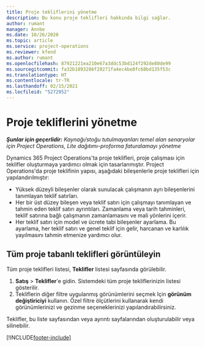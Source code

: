 ```yaml
---
title: Proje tekliflerini yönetme
description: Bu konu proje teklifleri hakkında bilgi sağlar.
author: rumant
manager: Annbe
ms.date: 10/26/2020
ms.topic: article
ms.service: project-operations
ms.reviewer: kfend
ms.author: rumant
ms.openlocfilehash: 87921221ea210e67a3ddc53bd124f292de80de99
ms.sourcegitcommit: fa32b1893286f20271fa4ec4be8fc68bd135f53c
ms.translationtype: HT
ms.contentlocale: tr-TR
ms.lasthandoff: 02/15/2021
ms.locfileid: "5272952"
---
```

# <a name="manage-project-quotes"></a>Proje tekliflerini yönetme

_**Şunlar için geçerlidir:** Kaynağı/stoğu tutulmayanları temel alan senaryolar için Project Operations, Lite dağıtımı-proforma faturalamayı yönetme_

Dynamics 365 Project Operations'ta proje teklifleri, proje çalışması için teklifler oluşturmaya yardımcı olmak için tasarlanmıştır. Project Operations'da proje teklifinin yapısı, aşağıdaki bileşenlerle proje teklifleri için yapılandırılmıştır:

  - Yüksek düzeyli bileşenler olarak sunulacak çalışmanın ayrı bileşenlerini tanımlayan teklif satırları.
  - Her bir üst düzey bileşen veya teklif satırı için çalışmayı tanımlayan ve tahmin eden teklif satırı ayrıntıları. Zamanlama veya tarih tahminleri, teklif satırına bağlı çalışmanın zamanlamasını ve mali yönlerini içerir.
  - Her teklif satırı için model ve ücrete tabi bileşenler ayarlama. Bu ayarlama, her teklif satırı ve genel teklif için gelir, harcanan ve karlılık yayılmasını tahmin etmenize yardımcı olur.

## <a name="view-all-project-based-quotes"></a>Tüm proje tabanlı teklifleri görüntüleyin

Tüm proje teklifleri listesi, **Teklifler** listesi sayfasında görülebilir. 

1. **Satış** > **Teklifler**'e gidin. Sistemdeki tüm proje tekliflerinizin listesi gösterilir. 
2. Tekliflerin diğer filtre uygulanmış görünümlerini seçmek Için **görünüm değiştiriciyi** kullanın. Özel filtre ölçütlerini kullanarak kendi görünümlerinizi ve gezinme seçeneklerinizi yapılandırabilirsiniz.

Teklifler, bu liste sayfasından veya ayrıntı sayfalarından oluşturulabilir veya silinebilir.


[!INCLUDE[footer-include](../../includes/footer-banner.md)]